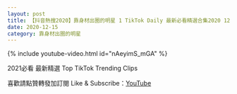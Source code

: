 ```yaml
---
layout: post
title: 【抖音熱搜2020】靠身材出圈的明星 1 TikTok Daily 最新必看精選合集2020 12 15
date: 2020-12-15
category: 靠身材出圈的明星
---
```


{% include youtube-video.html id="nAeyimS_mGA" %}

2021必看 最新精選 Top TikTok Trending Clips

喜歡請點贊轉發加訂閱 Like & Subscribe：[YouTube](https://www.youtube.com/channel/UCAoR7VcanIPd04uEq_GIylA/videos)

